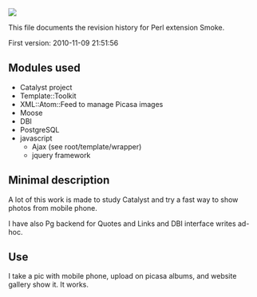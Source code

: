 <img src="https://lh3.googleusercontent.com/-W4b-7B0iMFw/Tz1johaJplI/AAAAAAAAAhg/-GwogT937rI/s982/smoke.jpg">

This file documents the revision history for Perl extension Smoke.


First version: 2010-11-09 21:51:56


## Modules used

+ Catalyst project
+ Template::Toolkit
+ XML::Atom::Feed to manage Picasa images
+ Moose
+ DBI
+ PostgreSQL
+ javascript 
	+ Ajax (see root/template/wrapper)
	+ jquery framework


## Minimal description

A lot of this work is made to study Catalyst and try a fast way to show photos from mobile phone.

I have also Pg backend for Quotes and Links and DBI interface writes ad-hoc.


## Use

I take a pic with mobile phone, upload on picasa albums, and website gallery show it. It works.

